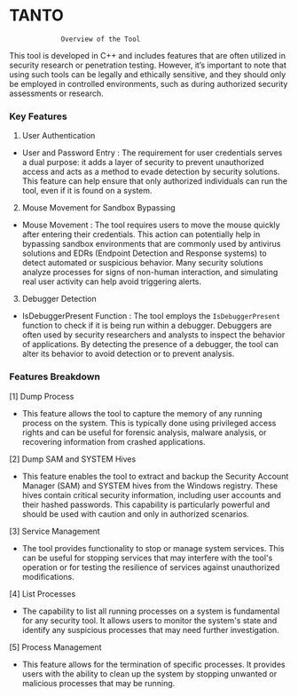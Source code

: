 # TANTO
                 Overview of the Tool

This tool is developed in C++ and includes features that are often utilized in security research or penetration testing. However, it’s important to note that using such tools can be legally and ethically sensitive, and they should only be employed in controlled environments, such as during authorized security assessments or research.

### Key Features

  1.  User Authentication 
   -  User and Password Entry : The requirement for user credentials serves a dual purpose: it adds a layer of security to prevent unauthorized access and acts as a method to evade detection by security solutions. This feature can help ensure that only authorized individuals can run the tool, even if it is found on a system.

  2.  Mouse Movement for Sandbox Bypassing 
   -  Mouse Movement : The tool requires users to move the mouse quickly after entering their credentials. This action can potentially help in bypassing sandbox environments that are commonly used by antivirus solutions and EDRs (Endpoint Detection and Response systems) to detect automated or suspicious behavior. Many security solutions analyze processes for signs of non-human interaction, and simulating real user activity can help avoid triggering alerts.

  3.  Debugger Detection 
   -  IsDebuggerPresent Function : The tool employs the `IsDebuggerPresent` function to check if it is being run within a debugger. Debuggers are often used by security researchers and analysts to inspect the behavior of applications. By detecting the presence of a debugger, the tool can alter its behavior to avoid detection or to prevent analysis.

### Features Breakdown

[1] Dump Process
   - This feature allows the tool to capture the memory of any running process on the system. This is typically done using privileged access rights and can be useful for forensic analysis, malware analysis, or recovering information from crashed applications.

  [2]  Dump SAM and SYSTEM Hives 
   - This feature enables the tool to extract and backup the Security Account Manager (SAM) and SYSTEM hives from the Windows registry. These hives contain critical security information, including user accounts and their hashed passwords. This capability is particularly powerful and should be used with caution and only in authorized scenarios.

  [3]  Service Management 
   - The tool provides functionality to stop or manage system services. This can be useful for stopping services that may interfere with the tool's operation or for testing the resilience of services against unauthorized modifications.

  [4]  List Processes 
   - The capability to list all running processes on a system is fundamental for any security tool. It allows users to monitor the system's state and identify any suspicious processes that may need further investigation.

  [5]  Process Management 
   - This feature allows for the termination of specific processes. It provides users with the ability to clean up the system by stopping unwanted or malicious processes that may be running.
